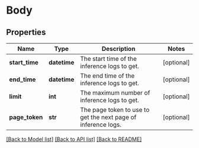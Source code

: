 # Body

## Properties
Name | Type | Description | Notes
------------ | ------------- | ------------- | -------------
**start_time** | **datetime** | The start time of the inference logs to get. | [optional] 
**end_time** | **datetime** | The end time of the inference logs to get. | [optional] 
**limit** | **int** | The maximum number of inference logs to get. | [optional] 
**page_token** | **str** | The page token to use to get the next page of inference logs. | [optional] 

[[Back to Model list]](../README.md#documentation-for-models) [[Back to API list]](../README.md#documentation-for-api-endpoints) [[Back to README]](../README.md)


